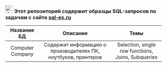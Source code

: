 ###  <img src="https://lh3.googleusercontent.com/gctl5Kr4FgPAjPQKpdojG0TjI2VJE6-r1voLBbR0MnjP5IpLUS4tWffP2hdfwxIqCoA=w80" alt="drawing" width="25"/>  Этот репозиторий содержит образцы SQL-запросов по задачам с сайта [sql-ex.ru](https://sql-ex.ru/)



| Название БД       | Описание                          |Темы|
| :-------------:|:------------------------:|:-----:|
| Computer Company|Содержит информацию о производителях ПК, ноутбуков, принтеров |Selection, single row functions, Joins, Subqueries|

